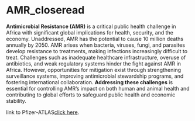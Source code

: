 # AMR_closeread

**Antimicrobial Resistance (AMR)** is a critical public health challenge in Africa with significant global implications for health, security, and the economy. Unaddressed, AMR has the potential to cause 10 million deaths annually by 2050. AMR arises when bacteria, viruses, fungi, and parasites develop resistance to treatments, making infections increasingly difficult to treat. Challenges such as inadequate healthcare infrastructure, overuse of antibiotics, and weak regulatory systems hinder the fight against AMR in Africa. However, opportunities for mitigation exist through strengthening surveillance systems, improving antimicrobial stewardship programs, and fostering international collaboration. **Addressing these challenges** is essential for controlling AMR’s impact on both human and animal health and contributing to global efforts to safeguard public health and economic stability.

link to Pfizer-ATLAS[click here](https://www.atlas-surveillance.com/#/login). 

